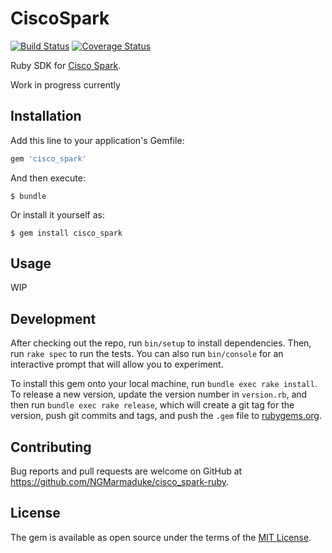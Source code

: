 # CiscoSpark
[![Build Status](https://travis-ci.org/NGMarmaduke/cisco_spark-ruby.svg?branch=master)](https://travis-ci.org/NGMarmaduke/cisco_spark-ruby)
[![Coverage Status](https://coveralls.io/repos/github/NGMarmaduke/cisco_spark-ruby/badge.svg?branch=master)](https://coveralls.io/github/NGMarmaduke/cisco_spark-ruby?branch=master)

Ruby SDK for [Cisco Spark](https://developer.ciscospark.com).

Work in progress currently

## Installation

Add this line to your application's Gemfile:

```ruby
gem 'cisco_spark'
```

And then execute:

    $ bundle

Or install it yourself as:

    $ gem install cisco_spark

## Usage

WIP

## Development

After checking out the repo, run `bin/setup` to install dependencies. Then, run `rake spec` to run the tests. You can also run `bin/console` for an interactive prompt that will allow you to experiment.

To install this gem onto your local machine, run `bundle exec rake install`. To release a new version, update the version number in `version.rb`, and then run `bundle exec rake release`, which will create a git tag for the version, push git commits and tags, and push the `.gem` file to [rubygems.org](https://rubygems.org).

## Contributing

Bug reports and pull requests are welcome on GitHub at https://github.com/NGMarmaduke/cisco_spark-ruby.

## License

The gem is available as open source under the terms of the [MIT License](http://opensource.org/licenses/MIT).

